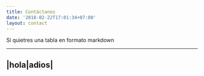 ```yaml
---
title: Contáctanos
date: '2018-02-22T17:01:34+07:00'
layout: contact
---
```


Si quietres una tabla en formato markdown

------------
|hola|adios|
------------